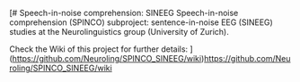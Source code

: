 [# Speech-in-noise comprehension: SINEEG
Speech-in-noise comprehension (SPINCO) subproject: sentence-in-noise EEG (SINEEG) studies at the Neurolinguistics group (University of Zurich). 

Check the Wiki of this project for further details: 
](https://github.com/Neuroling/SPINCO_SINEEG/wiki)https://github.com/Neuroling/SPINCO_SINEEG/wiki
